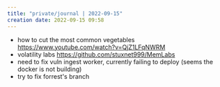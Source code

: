```yaml
---
title: "private/journal | 2022-09-15"
creation date: 2022-09-15 09:58
---
```


- how to cut the most common vegetables https://www.youtube.com/watch?v=QjZ1LFqNWRM
- volatility labs https://github.com/stuxnet999/MemLabs
- need to fix vuln ingest worker, currently failing to deploy (seems the docker is not building)
- try to fix forrest's branch